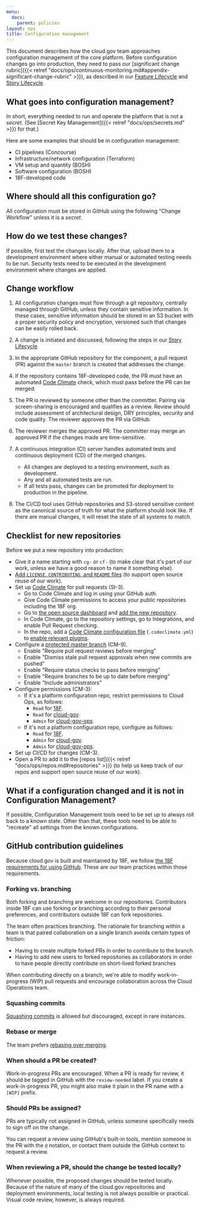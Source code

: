 ```yaml
---
menu:
  docs:
    parent: policies
layout: ops
title: Configuration management
---
```


<!-- This page is important for FedRAMP compliance. See the CM family of controls, including CM-9. Code Climate is part of SA-11 (1), SI-3, and RA-5. -->

This document describes how the cloud.gov team approaches configuration management of the core platform. Before configuration changes go into production, they need to pass our [significant change rubric]({{< relref "docs/ops/continuous-monitoring.md#appendix-significant-change-rubric" >}}), as described in our [Feature Lifecycle](https://github.com/18F/cg-product/blob/master/FeatureLifecycle.md) and [Story Lifecycle](https://github.com/18F/cg-product/blob/master/StoryLifecycle.md).

## What goes into configuration management?
In short, everything needed to run and operate the platform that is not a _secret_. (See [Secret Key Management]({{< relref "docs/ops/secrets.md" >}}) for that.)

Here are some examples that should be in configuration management:

- CI pipelines (Concourse)
- Infrastructure/network configuration (Terraform)
- VM setup and quantity (BOSH)
- Software configuration (BOSH)
- 18F-developed code

## Where should all this configuration go?
All configuration must be stored in GitHub using the following "Change Workflow" unless it is a _secret_.

## How do we test these changes?
If possible, first test the changes locally. After that, upload them to a development environment where either manual or automated testing needs to be run.
Security tests need to be executed in the development environment where changes are applied.

## Change workflow

1. All configuration changes must flow through a git repository, centrally managed through GitHub, unless they contain sensitive information. In these cases, sensitive information should be stored in an S3 bucket with a proper security policy and encryption, versioned such that changes can be easily rolled back.
1. A change is initiated and discussed, following the steps in our [Story Lifecycle](https://github.com/18F/cg-product/blob/master/StoryLifecycle.md).
1. In the appropriate GitHub repository for the component, a pull request (PR) against the `master` branch is created that addresses the change.
1. If the repository contains 18F-developed code, the PR must have an automated [Code Climate](https://codeclimate.com) check, which must pass before the PR can be merged.
1. The PR is reviewed by someone other than the committer. Pairing via screen-sharing
is encouraged and qualifies as a review. Review should include assessment of architectural design, DRY principles, security and code quality.
    The reviewer approves the PR via GitHub.
1. The reviewer merges the approved PR.
    The committer may merge an approved PR if the changes made are time-sensitive.
1. A continuous integration (CI) server handles automated tests and continuous deployment (CD) of the merged changes.
    - All changes are deployed to a testing environment, such as development.
    - Any and all automated tests are run.
    - If all tests pass, changes can be promoted for deployment to production in the pipeline.

1. The CI/CD tool uses GitHub repositories and S3-stored sensitive content as the canonical source of truth for what the platform should look like. If there are manual changes, it will reset the state of all systems to match.

## Checklist for new repositories

Before we put a new repository into production:

* Give it a name starting with `cg-` or `cf-` (to make clear that it's part of our work, unless we have a good reason to name it something else).
* [Add `LICENSE`, `CONTRIBUTING`, and `README` files](https://github.com/18F/open-source-policy/blob/master/practice.md#how-to-license-18f-repos) (to support open source reuse of our work).
* Set up [Code Climate](https://codeclimate.com/) for pull requests (SI-3).
  * Go to Code Climate and log in using your GitHub auth.
  * Give Code Climate permissions to access your public repositories including the 18F org.
  * Go to [the open source dashboard](https://codeclimate.com/oss/dashboard) and [add the new repository](https://codeclimate.com/github/repos/new).
  * In Code Climate, go to the repository settings, go to Integrations, and enable Pull Request checking.
  * In the repo, add a [Code Climate configuration file](https://docs.codeclimate.com/docs/advanced-configuration) (`.codeclimate.yml`) to [enable relevant plugins](https://docs.codeclimate.com/docs/list-of-engines).
* Configure a [protected master branch](https://help.github.com/articles/about-protected-branches/) (CM-9).
  * Enable "Require pull request reviews before merging"
  * Enable "Dismiss stale pull request approvals when new commits are pushed"
  * Enable "Require status checks to pass before merging"
  * Enable "Require branches to be up to date before merging"
  * Enable "Include administrators"
* Configure permissions (CM-3):
  * If it's a platform configuration repo, restrict permissions to Cloud Ops, as follows:
     * `Read` for [18F](https://github.com/orgs/18F/teams/18f/members).
     * `Read` for [cloud-gov](https://github.com/orgs/18F/teams/cloud-gov/members).
     * `Admin` for [cloud-gov-ops](https://github.com/orgs/18F/teams/cloud-gov-ops/members).
  * If it's not a platform configuration repo, configure as follows:
     * `Read` for [18F](https://github.com/orgs/18F/teams/18f/members).
     * `Admin` for [cloud-gov](https://github.com/orgs/18F/teams/cloud-gov/members).
     * `Admin` for [cloud-gov-ops](https://github.com/orgs/18F/teams/cloud-gov-ops/members).
* Set up CI/CD for changes (CM-3).
* Open a PR to add it to the [repos list]({{< relref "docs/ops/repos.md#repositories" >}}) (to help us keep track of our repos and support open source reuse of our work).

## What if a configuration changed and it is not in Configuration Management?
If possible, Configuration Management tools need to be set up to always roll back to a known state. Other than that, these tools need to be able to "recreate" all settings from the known configurations.

## GitHub contribution guidelines

<!-- As long as these GitHub guidelines comply with the FedRAMP-required policies above and our 18F GitHub requirements, we can adjust them at will, according to our team preferences. -->

Because cloud.gov is built and maintained by 18F, we follow [the 18F requirements for using GitHub](https://handbook.18f.gov/github/). These are our team practices within those requirements.

### Forking vs. branching

Both forking and branching are welcome in our repositories. Contributors inside 18F can use forking or branching according to their personal preferences, and contributors outside 18F can fork repositories.

The team often practices branching. The rationale for branching within a team is
that paired collaboration on a single branch avoids certain types of friction:

- Having to create multiple forked PRs in order to contribute to the branch
- Having to add new users to forked repositories as collaborators in order to
  have people directly contribute on short-lived forked branches

When contributing directly on a branch, we're able to modify work-in-progress (WIP) pull requests and encourage collaboration across the Cloud Operations team.

### Squashing commits

[Squashing commits](https://git-scm.com/book/en/v2/Git-Tools-Rewriting-History#Squashing-Commits) is allowed but discouraged, except in rare instances.

### Rebase or merge

The team prefers [rebasing over merging](https://www.atlassian.com/git/tutorials/merging-vs-rebasing/).

### When should a PR be created?

Work-in-progress PRs are encouraged. When a PR is ready for review, it should be tagged in GitHub
with the `review-needed` label. If you create a work-in-progress PR, you might also make it plain in the PR name with a `[WIP]` prefix.

### Should PRs be assigned?

PRs are typically not assigned in GitHub, unless someone specifically needs to sign off on the change.

You can request a review using GitHub's built-in tools, mention someone in the PR with the `@` notation, or contact them outside the GitHub context to request a review.

### When reviewing a PR, should the change be tested locally?

Whenever possible, the proposed changes should be tested locally. Because of the nature of many of the cloud.gov repositories and deployment environments, local testing is not always possible or practical. Visual code review, however, is always required.
